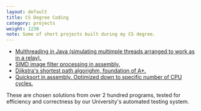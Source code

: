 ```yaml
---
layout: default
title: CS Degree Coding
category: projects
weight: 1230
note: Some of short projects built during my CS degree.
---
```

* [Multhreading in Java (simulating multimple threads arranged to work as in a relay).](/code-samples/multithreading.java)  
* [SIMD image filter processing in assembly.](/code-samples/filter.asm)  
* [Dijkstra's shortest path algorighm, foundation of A*.](/code-samples/dijkstra.cpp)  
* [Quicksort in assembly. Optimized down to specific number of CPU cycles.](/code-samples/quicksort.asm)  

These are chosen solutions from over 2 hundred programs, tested for efficiency and correctness by our University's automated testing system.
